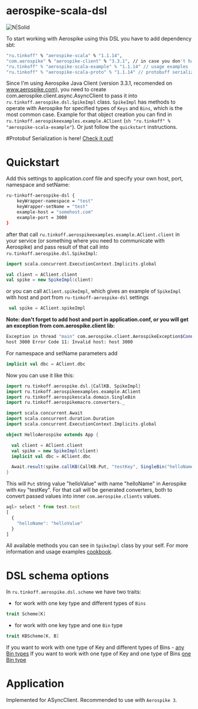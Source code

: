 # aerospike-scala-dsl
![N|Solid](https://avatars0.githubusercontent.com/u/5486989?v=3&s=100)

To start working with Aerospike using this DSL you have to add dependency sbt:
```sh
"ru.tinkoff" % "aerospike-scala" % "1.1.14",
"com.aerospike" % "aerospike-client" % "3.3.1", // in case you don't have it
"ru.tinkoff" % "aerospike-scala-example" % "1.1.14" // usage examples
"ru.tinkoff" % "aerospike-scala-proto" % "1.1.14" // protobuff serialization support
`````
Since I'm using Aerospike Java Client (version 3.3.1, recomended on www.aerospike.com),
you need to create com.aerospike.client.async.AsyncClient to pass it into `ru.tinkoff.aerospike.dsl.SpikeImpl` class.
`SpikeImpl` has methods to operate with Aerospike for specified types of `Keys` and `Bins`, which is the most common case.
Example for that object creation you can find in `ru.tinkoff.aerospikeexamples.example.AClient` (```sh "ru.tinkoff" % "aerospike-scala-example"```). 
Or just follow the `quickstart` instructions.


#Protobuf
Serialization is here! [Check it out!](./cookbook/protobuf/ProtoBinWrapper.md)

# Quickstart

Add this settings to application.conf file and specify your own host, port, namespace and setName:

```sh
ru-tinkoff-aerospike-dsl {
    keyWrapper-namespace = "test"
    keyWrapper-setName = "test"
    example-host = "somehost.com" 
    example-port = 3000
}
```
after that call `ru.tinkoff.aerospikeexamples.example.AClient.client` in your service (or something where you need to communicate with Aerospike)
and pass result of that call into `ru.tinkoff.aerospike.dsl.SpikeImpl`:
```scala
import scala.concurrent.ExecutionContext.Implicits.global

val client = AClient.client
val spike = new SpikeImpl(client)
```
or you can call `AClient.spikeImpl`, which gives an example of `SpikeImpl` with host and port from `ru-tinkoff-aerospike-dsl` settings
```scala
 val spike = AClient.spikeImpl
```
**Note: don't forget to add host and port in application.conf, or you will get an exception from com.aerospike.client lib:**
```sh
Exception in thread "main" com.aerospike.client.AerospikeException$Connection: Error Code 11: Failed to connect to host(s): 
host 3000 Error Code 11: Invalid host: host 3000
```
For namespace and setName parameters add
```scala
implicit val dbc = AClient.dbc
```
Now you can use it like this:
```scala
import ru.tinkoff.aerospike.dsl.{CallKB, SpikeImpl}
import ru.tinkoff.aerospikeexamples.example.AClient
import ru.tinkoff.aerospikescala.domain.SingleBin
import ru.tinkoff.aerospikemacro.converters._

import scala.concurrent.Await
import scala.concurrent.duration.Duration
import scala.concurrent.ExecutionContext.Implicits.global

object HelloAerospike extends App {

  val client = AClient.client
  val spike = new SpikeImpl(client)
  implicit val dbc = AClient.dbc

  Await.result(spike.callKB(CallKB.Put, "testKey", SingleBin("helloName", "helloValue")), Duration.Inf)
}
```
This will `Put` string value "helloValue" with name "helloName" in Aerospike with `Key` "testKey". For that call will be generated
converters, both to convert passed values into inner `com.aerospike.clients` values.
```js
aql> select * from test.test
[
  {
    "helloName": "helloValue"
  }
]

```
All available methods you can see in `SpikeImpl` class by your self. For more information and usage examples [cookbook](./cookbook).

# DSL schema options

In `ru.tinkoff.aerospike.dsl.scheme` we have two traits:
- for work with one key type and different types of `Bins`

```scala
trait Scheme[K]
```

- for work with one key type and one `Bin` type

 ```scala
trait KBScheme[K, B]
```

If you want to work with one type of Key and different types of Bins - [any Bin types](./cookbook/schemes/anyBinTypes.md)
If you want to work with one type of Key and one type of Bins [one Bin type](./cookbook/schemes/oneBinType.md)

# Application
Implemented for ASyncClient.
Recommended to use with `Aerospike 3`.